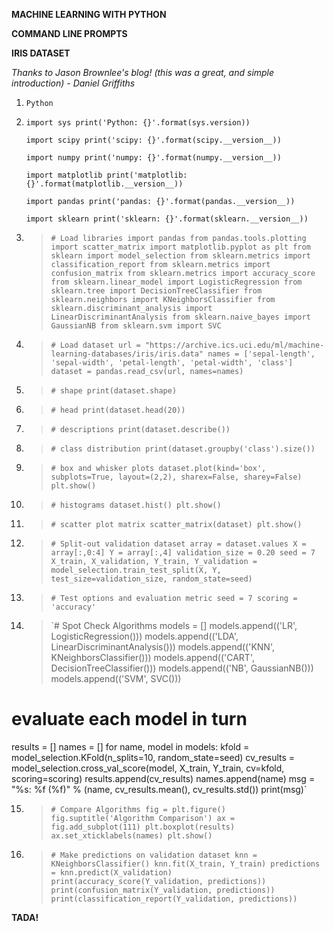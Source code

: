 **MACHINE LEARNING WITH PYTHON**

**COMMAND LINE PROMPTS**

**IRIS DATASET**

*Thanks to Jason Brownlee's blog! (this was a great, and simple introduction) - Daniel Griffiths*

1. `Python`

2. 	
	`import sys
  	print('Python: {}'.format(sys.version))`

  	`import scipy
  	print('scipy: {}'.format(scipy.__version__))`

  	`import numpy
  	print('numpy: {}'.format(numpy.__version__))`

	`import matplotlib
  	print('matplotlib: {}'.format(matplotlib.__version__))`

	`import pandas
  	print('pandas: {}'.format(pandas.__version__))`

	`import sklearn
  	print('sklearn: {}'.format(sklearn.__version__))`

3. > `# Load libraries
  import pandas from pandas.tools.plotting import scatter_matrix
  import matplotlib.pyplot as plt
  from sklearn import model_selection
  from sklearn.metrics import classification_report
  from sklearn.metrics import confusion_matrix
  from sklearn.metrics import accuracy_score
  from sklearn.linear_model import LogisticRegression
  from sklearn.tree import DecisionTreeClassifier
  from sklearn.neighbors import KNeighborsClassifier
  from sklearn.discriminant_analysis import LinearDiscriminantAnalysis
  from sklearn.naive_bayes import GaussianNB
  from sklearn.svm import SVC`

4. > `# Load dataset
  url = "https://archive.ics.uci.edu/ml/machine-learning-databases/iris/iris.data"
  names = ['sepal-length', 'sepal-width', 'petal-length', 'petal-width', 'class']
  dataset = pandas.read_csv(url, names=names)`

5. > `# shape
  print(dataset.shape)`

6. > `# head
  print(dataset.head(20))`

7. > `# descriptions
  print(dataset.describe())`

8. > `# class distribution
  print(dataset.groupby('class').size())`

9. > `# box and whisker plots
  dataset.plot(kind='box', subplots=True, layout=(2,2), sharex=False, sharey=False)
  plt.show()`

10. > `# histograms
  dataset.hist()
  plt.show()`

11. > `# scatter plot matrix
  scatter_matrix(dataset)
  plt.show()`

12. > `# Split-out validation dataset
  array = dataset.values
  X = array[:,0:4]
  Y = array[:,4]
  validation_size = 0.20
  seed = 7
  X_train, X_validation, Y_train, Y_validation = model_selection.train_test_split(X, Y, test_size=validation_size, random_state=seed)`

13. > `# Test options and evaluation metric
  seed = 7
  scoring = 'accuracy'`

14. > `# Spot Check Algorithms
  models = []
  models.append(('LR', LogisticRegression()))
  models.append(('LDA', LinearDiscriminantAnalysis()))
  models.append(('KNN', KNeighborsClassifier()))
  models.append(('CART', DecisionTreeClassifier()))
  models.append(('NB', GaussianNB()))
  models.append(('SVM', SVC()))
  # evaluate each model in turn
  results = []
  names = []
  for name, model in models:
	kfold = model_selection.KFold(n_splits=10, random_state=seed)
  cv_results = model_selection.cross_val_score(model, X_train, Y_train, cv=kfold, scoring=scoring)
  results.append(cv_results)
	names.append(name)
  msg = "%s: %f (%f)" % (name, cv_results.mean(), cv_results.std())
	print(msg)`

15. > `# Compare Algorithms
  fig = plt.figure()
  fig.suptitle('Algorithm Comparison')
  ax = fig.add_subplot(111)
  plt.boxplot(results)
  ax.set_xticklabels(names)
  plt.show()`

16. > `# Make predictions on validation dataset
  knn = KNeighborsClassifier()
  knn.fit(X_train, Y_train)
  predictions = knn.predict(X_validation)
  print(accuracy_score(Y_validation, predictions))
  print(confusion_matrix(Y_validation, predictions))
  print(classification_report(Y_validation, predictions))`

  **TADA!**
